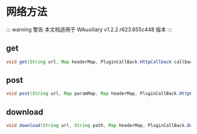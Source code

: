 # 网络方法

::: warning 警告
本文档适用于 WAuxiliary v1.2.2.r623.655c448 版本
:::

## get

```java
void get(String url, Map headerMap, PluginCallBack.HttpCallback callback);
```

## post

```java
void post(String url, Map paramMap, Map headerMap, PluginCallBack.HttpCallback callback);
```

## download

```java
void download(String url, String path, Map headerMap, PluginCallBack.DownloadCallback callback);
```
